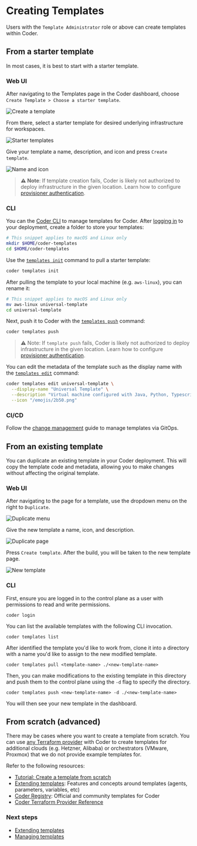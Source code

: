 # Creating Templates

Users with the `Template Administrator` role or above can create templates
within Coder.

## From a starter template

In most cases, it is best to start with a starter template.

<div class="tabs">

### Web UI

After navigating to the Templates page in the Coder dashboard, choose
`Create Template > Choose a starter template`.

![Create a template](../../images/admin/templates/create-template.png)

From there, select a starter template for desired underlying infrastructure for
workspaces.

![Starter templates](../../images/admin/templates/starter-templates.png)

Give your template a name, description, and icon and press `Create template`.

![Name and icon](../../images/admin/templates/import-template.png)

> **⚠️ Note**: If template creation fails, Coder is likely not authorized to
> deploy infrastructure in the given location. Learn how to configure
> [provisioner authentication](#TODO).

### CLI

You can the [Coder CLI](../../install/cli.md) to manage templates for Coder.
After [logging in](#TODO) to your deployment, create a folder to store your
templates:

```sh
# This snippet applies to macOS and Linux only
mkdir $HOME/coder-templates
cd $HOME/coder-templates
```

Use the [`templates init`](../../reference/cli/templates_init.md) command to
pull a starter template:

```sh
coder templates init
```

After pulling the template to your local machine (e.g. `aws-linux`), you can
rename it:

```sh
# This snippet applies to macOS and Linux only
mv aws-linux universal-template
cd universal-template
```

Next, push it to Coder with the
[`templates push`](../../reference/cli/templates_push.md) command:

```sh
coder templates push
```

> ⚠️ Note: If `template push` fails, Coder is likely not authorized to deploy
> infrastructure in the given location. Learn how to configure
> [provisioner authentication](../provisioners.md).

You can edit the metadata of the template such as the display name with the
[`templates edit`](../../reference/cli/templates_edit.md) command:

```sh
coder templates edit universal-template \
  --display-name "Universal Template" \
  --description "Virtual machine configured with Java, Python, Typescript, IntelliJ IDEA, and Ruby. Use this for starter projects. " \
  --icon "/emojis/2b50.png"
```

### CI/CD

Follow the [change management](./managing-templates/change-management.md) guide
to manage templates via GitOps.

</div>

## From an existing template

You can duplicate an existing template in your Coder deployment. This will copy
the template code and metadata, allowing you to make changes without affecting
the original template.

<div class="tabs">

### Web UI

After navigating to the page for a template, use the dropdown menu on the right
to `Duplicate`.

![Duplicate menu](../../images/admin/templates/duplicate-menu.png)

Give the new template a name, icon, and description.

![Duplicate page](../../images/admin/templates/duplicate-page.png)

Press `Create template`. After the build, you will be taken to the new template
page.

![New template](../../images/admin/templates/new-duplicate-template.png)

### CLI

First, ensure you are logged in to the control plane as a user with permissions
to read and write permissions.

```console
coder login
```

You can list the available templates with the following CLI invocation.

```console
coder templates list
```

After identified the template you'd like to work from, clone it into a directory
with a name you'd like to assign to the new modified template.

```console
coder templates pull <template-name> ./<new-template-name>
```

Then, you can make modifications to the existing template in this directory and
push them to the control plane using the `-d` flag to specify the directory.

```console
coder templates push <new-template-name> -d ./<new-template-name>
```

You will then see your new template in the dashboard.

</div>

## From scratch (advanced)

There may be cases where you want to create a template from scratch. You can use
[any Terraform provider](https://registry.terraform.com) with Coder to create
templates for additional clouds (e.g. Hetzner, Alibaba) or orchestrators
(VMware, Proxmox) that we do not provide example templates for.

Refer to the following resources:

- [Tutorial: Create a template from scratch](../../tutorials/template-from-scratch.md)
- [Extending templates](./editing-templates.md): Features and concepts around
  templates (agents, parameters, variables, etc)
- [Coder Registry](https://registry.coder.com/templates): Official and community
  templates for Coder
- [Coder Terraform Provider Reference](https://registry.terraform.io/providers/coder/coder)

### Next steps

- [Extending templates](./extending-templates/index.md)
- [Managing templates](./managing-templates/index.md)
